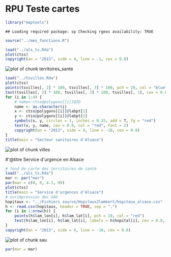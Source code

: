 RPU Teste cartes
========================================================


```r
library("maptools")
```

```
## Loading required package: sp Checking rgeos availability: TRUE
```

```r
source("../mes_fonctions.R")
```



```r
load("../als_ts.Rda")
plot(ctss)
copyright(an = "2013", side = 4, line = -1, cex = 0.8)
```

![plot of chunk territoires_sante](figure/territoires_sante.png) 



```r
load("../tsvilles.Rda")
plot(ctss)
points(tsvilles[, 2] * 100, tsvilles[, 3] * 100, pch = 20, col = "blue")
text(tsvilles[, 2] * 100, tsvilles[, 3] * 100, tsvilles[, 1], cex = 0.6, pos = 4)
for (i in 1:4) {
    # name<-ctss@polygons[[i]]@ID
    name <- as.character(i)
    x <- ctss@polygons[[i]]@labpt[1]
    y <- ctss@polygons[[i]]@labpt[2]
    symbols(x, y, circles = 1, inches = 0.15, add = T, fg = "red")
    text(x, y, name, cex = 0.9, col = "red", font = 2)
    copyright(an = "2013", side = 4, line = -10, cex = 0.8)
}
title(main = "Secteur sanitaires d'Alsace")
```

![plot of chunk villes](figure/villes.png) 

#'@titre Service d'urgence en Alsace

```r
# fond de carte des territoires de santé
load("../als_ts.Rda")
mar <- par("mar")
par(mar = c(0, 0, 4.1, 0))
plot(ctss)
title(main = "Service d'urgences d'Alsace")
# surimpression des SAU
hopitaux <- "../Fichiers source/Hopitaux2lambert/hopitaux_alsace.csv"
h <- read.csv(hopitaux, header = TRUE, sep = ",")
for (i in 1:nrow(h)) {
    points(h$lam_lon[i], h$lam_lat[i], pch = 19, col = "red")
    text(h$lam_lon[i], h$lam_lat[i], labels = h$hopital[i], cex = 0.8, pos = h$pos[i])
}
copyright(an = "2013", side = 4, line = -10, cex = 0.8)
```

![plot of chunk sau](figure/sau.png) 

```r
par(mar = mar)
```



